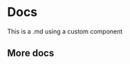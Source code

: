 <script setup>
import App from './App.vue'
</script>

# Docs

This is a .md using a custom component

<App />

## More docs

